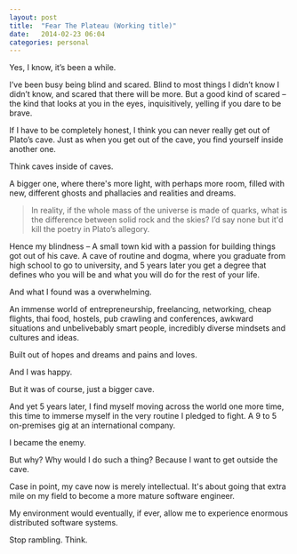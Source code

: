 ```yaml
---
layout: post
title:  "Fear The Plateau (Working title)"
date:   2014-02-23 06:04
categories: personal
---
```


Yes, I know, it’s been a while.

I’ve been busy being blind and scared. Blind to most things I didn’t know I
didn’t know, and scared that there will be more. But a good kind of scared –
the kind that looks at you in the eyes, inquisitively, yelling if you dare to
be brave.

If I have to be completely honest, I think you can never really get out of
Plato’s cave. Just as when you get out of the cave, you find yourself inside another one.

Think caves inside of caves.

A bigger one, where there's more light, with perhaps more room, filled with new,
different ghosts and phallacies and realities and dreams.

> In reality, if the whole mass of the universe is made of quarks, what is the difference between solid rock and the skies? I’d say none but it'd kill the poetry in Plato’s allegory.

Hence my blindness – A small town kid with a passion for building things got
out of his cave. A cave of routine and dogma, where you graduate from high school
to go to university, and 5 years later you get a degree that defines who you will
be and what you will do for the rest of your life.

And what I found was a overwhelming.

An immense world of entrepreneurship, freelancing, networking, cheap flights,
thai food, hostels, pub crawling and conferences, awkward situations and unbelivebably smart people, incredibly diverse mindsets and cultures and ideas.

Built out of hopes and dreams and pains and loves.

And I was happy.

But it was of course, just a bigger cave.

And yet 5 years later, I find myself moving across the world one more time,
this time to immerse myself in the very routine I pledged to fight. A 9 to 5 on-premises gig at an international company.

I became the enemy.

But why? Why would I do such a thing? Because I want to get outside the cave.

Case in point, my cave now is merely intellectual. It's about going that extra mile
on my field to become a more mature software engineer.

My environment would eventually, if ever, allow me to experience enormous distributed software systems.

Stop rambling. Think.
